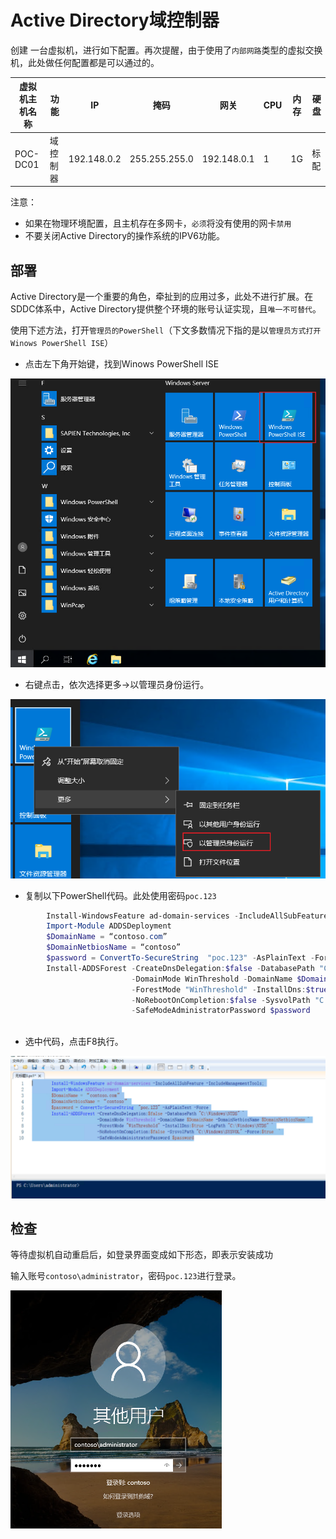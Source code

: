 # Active Directory域控制器

创建 一台虚拟机，进行如下配置。再次提醒，由于使用了`内部网路`类型的虚拟交换机，此处做任何配置都是可以通过的。

| 虚拟机主机名称 | 功能     | IP          | 掩码          | 网关        | CPU  | 内存 | 硬盘 |
| -------------- | -------- | ----------- | ------------- | ----------- | ---- | ---- | ---- |
| POC-DC01       | 域控制器 | 192.148.0.2 | 255.255.255.0 | 192.148.0.1 | 1    | 1G   | 标配 |

注意：

- 如果在物理环境配置，且主机存在多网卡，`必须`将没有使用的网卡`禁用`
- 不要关闭Active Directory的操作系统的IPV6功能。

## 部署

Active Directory是一个重要的角色，牵扯到的应用过多，此处不进行扩展。在SDDC体系中，Active Directory提供整个环境的账号认证实现，且`唯一不可替代`。

使用下述方法，打开`管理员的PowerShell`（下文多数情况下指的是以`管理员方式打开Winows PowerShell ISE`）

 - 点击左下角开始键，找到Winows PowerShell ISE

<img src=".gitbook/assets/20210706120247.png" alt="image" style="zoom: 80%;" />

 - 右键点击，依次选择更多→以管理员身份运行。

![image](.gitbook/assets/20210706120345.png)

 - 复制以下PowerShell代码。此处使用密码`poc.123`

```powershell
		Install-WindowsFeature ad-domain-services -IncludeAllSubFeature -IncludeManagementTools;
		Import-Module ADDSDeployment
		$DomainName = “contoso.com”
		$DomainNetbiosName = “contoso”
		$password = ConvertTo-SecureString  "poc.123" -AsPlainText -Force
		Install-ADDSForest -CreateDnsDelegation:$false -DatabasePath "C:\Windows\NTDS" `
						   -DomainMode WinThreshold -DomainName $DomainName -DomainNetbiosName $DomainNetbiosName `
						   -ForestMode "WinThreshold" -InstallDns:$true -LogPath "C:\Windows\NTDS" `
						   -NoRebootOnCompletion:$false -SysvolPath "C:\Windows\SYSVOL" -Force:$true  `
						   -SafeModeAdministratorPassword $password
 
```

 - 选中代码，点击F8执行。

![image](.gitbook/assets/20210706120645.png)



## 检查

等待虚拟机自动重启后，如登录界面变成如下形态，即表示安装成功

输入账号`contoso\administrator`，密码`poc.123`进行登录。

<img src=".gitbook/assets/20210706121025.png" alt="image" style="zoom:50%;" />



